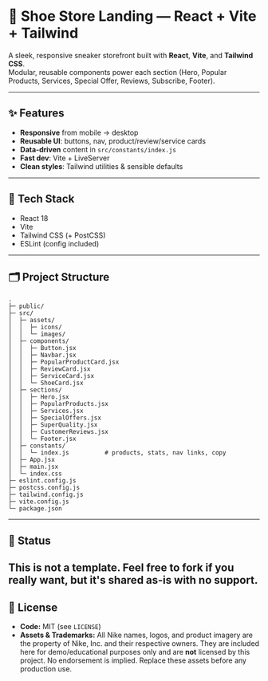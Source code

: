 # 👟 Shoe Store Landing — React + Vite + Tailwind

A sleek, responsive sneaker storefront built with **React**, **Vite**, and **Tailwind CSS**.  
Modular, reusable components power each section (Hero, Popular Products, Services, Special Offer, Reviews, Subscribe, Footer).

---

## ✨ Features
- **Responsive** from mobile → desktop
- **Reusable UI**: buttons, nav, product/review/service cards
- **Data‑driven** content in `src/constants/index.js`
- **Fast dev**: Vite + LiveServer
- **Clean styles**: Tailwind utilities & sensible defaults

---

## 🧰 Tech Stack
- React 18
- Vite
- Tailwind CSS (+ PostCSS)
- ESLint (config included)

---

## 🗂 Project Structure

```
.
├─ public/
├─ src/
│  ├─ assets/
│  │  ├─ icons/
│  │  └─ images/
│  ├─ components/
│  │  ├─ Button.jsx
│  │  ├─ Navbar.jsx
│  │  ├─ PopularProductCard.jsx
│  │  ├─ ReviewCard.jsx
│  │  ├─ ServiceCard.jsx
│  │  └─ ShoeCard.jsx
│  ├─ sections/
│  │  ├─ Hero.jsx
│  │  ├─ PopularProducts.jsx
│  │  ├─ Services.jsx
│  │  ├─ SpecialOffers.jsx
│  │  ├─ SuperQuality.jsx
│  │  ├─ CustomerReviews.jsx
│  │  └─ Footer.jsx
│  ├─ constants/
│  │  └─ index.js          # products, stats, nav links, copy
│  ├─ App.jsx
│  ├─ main.jsx
│  └─ index.css
├─ eslint.config.js
├─ postcss.config.js
├─ tailwind.config.js
├─ vite.config.js
└─ package.json
```
---

## 📌 Status
This is **not a template**. Feel free to fork if you really want, but it's shared as-is with no support.
---

## 📄 License
- **Code:** MIT (see `LICENSE`)
- **Assets & Trademarks:** All Nike names, logos, and product imagery are the property of Nike, Inc. and their respective owners. They are included here for demo/educational purposes only and are **not** licensed by this project. No endorsement is implied. Replace these assets before any production use.


